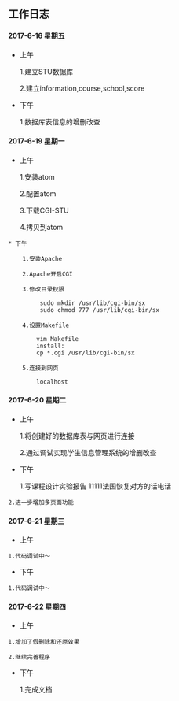 ## 工作日志

#### 2017-6-16  星期五
    
   * 上午
   
        1.建立STU数据库
	
        2.建立information,course,school,score
   
   * 下午
   
        1.数据库表信息的增删改查
	
   
    
    
    
    
#### 2017-6-19  星期一
    
   * 上午
   
        1.安装atom
	
        2.配置atom
	
        3.下载CGI-STU
	
        4.拷贝到atom
   
    
    * 下午
    
        1.安装Apache
	
        2.Apache开启CGI
	
        3.修改目录权限
	
        	 sudo mkdir /usr/lib/cgi-bin/sx
         	 sudo chmod 777 /usr/lib/cgi-bin/sx
	 
        4.设置Makefile
	
       	 	vim Makefile
       		install:	 
	       	cp *.cgi /usr/lib/cgi-bin/sx
		
        5.连接到网页
	
           	localhost
        
#### 2017-6-20  星期二
    
  * 上午
   
   	
	1.将创建好的数据库表与网页进行连接
	
	2.通过调试实现学生信息管理系统的增删改查
	
	
   * 下午
   
       
    	1.写课程设计实验报告
	11111法国恢复对方的话电话
	
	2.进一步增加多页面功能
	
	
	
	
	
#### 2017-6-21  星期三

	
   * 上午
   
   
   	1.代码调试中～
	
   * 下午
   
   	1.代码调试中～
	
#### 2017-6-22 星期四


   * 上午
   
   
   	1.增加了假删除和还原效果
	
	2.继续完善程序
	
	
   *  下午
    
    	1.完成文档
    
    
    
    

    
 

